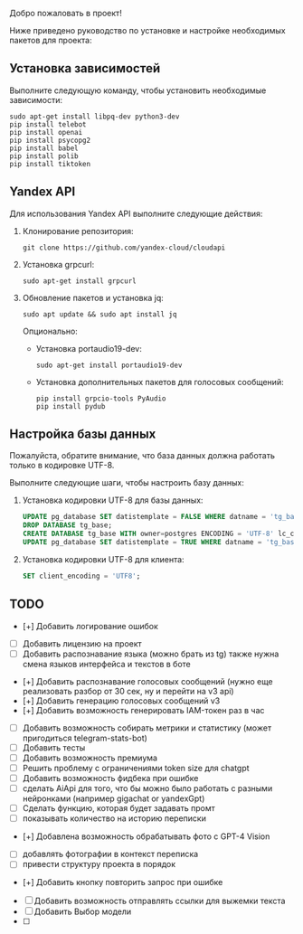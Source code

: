 Добро пожаловать в проект!

Ниже приведено руководство по установке и настройке необходимых пакетов для проекта:

## Установка зависимостей

Выполните следующую команду, чтобы установить необходимые зависимости:

```shell
sudo apt-get install libpq-dev python3-dev
pip install telebot
pip install openai
pip install psycopg2
pip install babel
pip install polib
pip install tiktoken
```

## Yandex API

Для использования Yandex API выполните следующие действия:

1. Клонирование репозитория:

   ```shell
   git clone https://github.com/yandex-cloud/cloudapi
   ```

2. Установка grpcurl:

   ```shell
   sudo apt-get install grpcurl
   ```

3. Обновление пакетов и установка jq:

   ```shell
   sudo apt update && sudo apt install jq
   ```

   Опционально:

   - Установка portaudio19-dev:

     ```shell
     sudo apt-get install portaudio19-dev
     ```

   - Установка дополнительных пакетов для голосовых сообщений:

     ```shell
     pip install grpcio-tools PyAudio
     pip install pydub
     ```

## Настройка базы данных

Пожалуйста, обратите внимание, что база данных должна работать только в кодировке UTF-8.

Выполните следующие шаги, чтобы настроить базу данных:

1. Установка кодировки UTF-8 для базы данных:

   ```sql
   UPDATE pg_database SET datistemplate = FALSE WHERE datname = 'tg_base';
   DROP DATABASE tg_base;
   CREATE DATABASE tg_base WITH owner=postgres ENCODING = 'UTF-8' lc_collate = 'en_US.utf8' lc_ctype = 'en_US.utf8' template template0;
   UPDATE pg_database SET datistemplate = TRUE WHERE datname = 'tg_base';
   ```

2. Установка кодировки UTF-8 для клиента:

   ```sql
   SET client_encoding = 'UTF8';
   ```

## TODO

- [+] Добавить логирование ошибок 
- [ ] Добавить лицензию на проект 
- [ ] Добавить распознавание языка (можно брать из tg) также нужна смена языков интерфейса и текстов в боте
- [+] Добавить распознавание голосовых сообщений (нужно еще реализовать разбор от 30 сек, ну и перейти на v3 api)
- [+] Добавить генерацию голосовых сообщений v3
- [+] Добавить возможность генерировать IAM-токен раз в час
- [ ] Добавить возможность собирать метрики и статистику (может пригодиться telegram-stats-bot)
- [ ] Добавить тесты
- [ ] Добавить возможность премиума
- [ ] Решить проблему с ограничениями token size для chatgpt
- [ ] Добавить возможность фидбека при ошибке
- [ ] сделать AiApi для того, что бы можно было работать с разными нейронками (например gigachat or yandexGpt)
- [ ] Сделать функцию, которая будет задавать промт
- [ ] показывать количество на историю переписки
- [+] Добавлена возможность обрабатывать фото с GPT-4 Vision
- [ ] добавлять фотографии в контекст переписка
- [ ] привести структуру проекта в порядок 
- [+] Добавить кнопку повторить запрос при ошибке
- [ ] Добавить возможность отправлять ссылки для выжемки текста
- [ ] Добавить Выбор модели
- [ ] 
